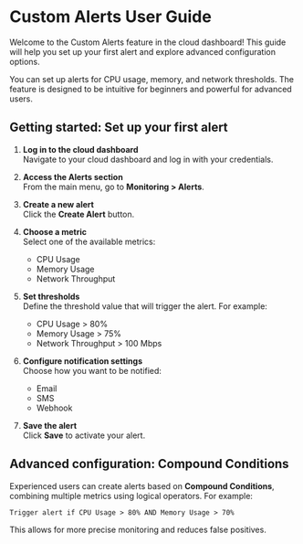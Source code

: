 # Custom Alerts User Guide

Welcome to the Custom Alerts feature in the cloud dashboard! This guide will help you set up your first alert and explore advanced configuration options.

You can set up alerts for CPU usage, memory, and network thresholds. The feature is designed to be intuitive for beginners and powerful for advanced users. 

## Getting started: Set up your first alert

1. **Log in to the cloud dashboard**  
   Navigate to your cloud dashboard and log in with your credentials.

2. **Access the Alerts section**  
   From the main menu, go to **Monitoring > Alerts**.

3. **Create a new alert**  
   Click the **Create Alert** button.

4. **Choose a metric**  
   Select one of the available metrics:
   - CPU Usage
   - Memory Usage
   - Network Throughput

5. **Set thresholds**  
   Define the threshold value that will trigger the alert. For example:
   - CPU Usage > 80%
   - Memory Usage > 75%
   - Network Throughput > 100 Mbps

6. **Configure notification settings**  
   Choose how you want to be notified:
   - Email
   - SMS
   - Webhook

7. **Save the alert**  
   Click **Save** to activate your alert.


## Advanced configuration: Compound Conditions

Experienced users can create alerts based on **Compound Conditions**, combining multiple metrics using logical operators. For example:  

`Trigger alert if CPU Usage > 80% AND Memory Usage > 70%`

This allows for more precise monitoring and reduces false positives.







